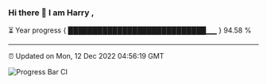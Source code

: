 ### Hi there 👋 I am Harry , 

⏳ Year progress { ████████████████████████████▁▁ } 94.58 %

---

⏰ Updated on Mon, 12 Dec 2022 04:56:19 GMT

![Progress Bar CI](https://github.com/duykhang68/duykhang68/workflows/Progress%20Bar%20CI/badge.svg)
